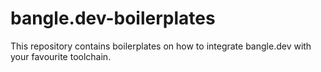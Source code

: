 # bangle.dev-boilerplates

This repository contains boilerplates on how to integrate bangle.dev with your favourite toolchain.
